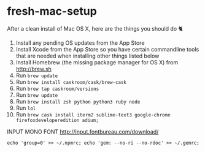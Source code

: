 # fresh-mac-setup
After a clean install of Mac OS X, here are the things you should do :cat2:

1. Install any pending OS updates from the App Store
2. Install Xcode from the App Store so you have certain commandline tools that are needed when installing other things listed below
3. Install Homebrew (the missing package manager for OS X) from http://brew.sh
4. Run `brew update`
5. Run `brew install caskroom/cask/brew-cask`
6. Run `brew tap caskroom/versions`
7. Run `brew update`
8. Run `brew install zsh python python3 ruby node`
9. Run `lol`
10. Run `brew cask install iterm2 sublime-text3 google-chrome firefoxdeveloperedition adium;`

INPUT MONO FONT http://input.fontbureau.com/download/


```ShellSession
echo 'group=0' >> ~/.npmrc; echo 'gem: --no-ri --no-rdoc' >> ~/.gemrc;
```